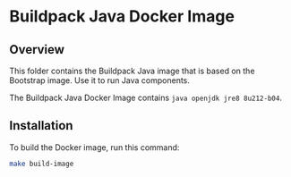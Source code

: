 # Buildpack Java Docker Image

## Overview

This folder contains the Buildpack Java image that is based on the Bootstrap image. Use it to run Java components.

The Buildpack Java Docker Image contains `java openjdk jre8 8u212-b04`.

## Installation

To build the Docker image, run this command:

```bash
make build-image
```
